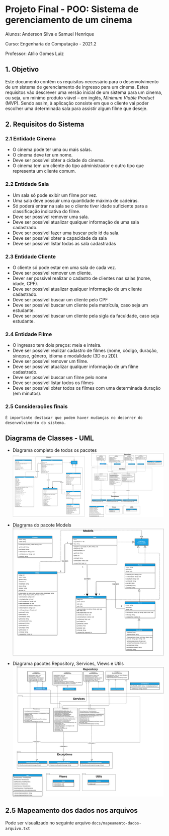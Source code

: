 # Projeto Final - POO: Sistema de gerenciamento de um cinema
Alunos: Anderson Silva e Samuel Henrique

Curso: Engenharia de Computação - 2021.2

Professor: Atílio Gomes Luiz

## 1. Objetivo
  Este documento contém os requisitos necessário para o desenvolvimento de um sistema de gerenciamento de ingresso para um cinema. Estes requisitos vão descrever uma versão inicial de um sistema para um cinema, ou seja, um mínimo produto viável – em inglês, *Minimum Viable Product* (MVP). Sendo assim, à aplicação consiste em que o cliente vai poder escolher uma determinada sala para assistir algum filme que deseje.
  
## 2. Requisitos do Sistema

### 2.1 Entidade Cinema
    
* O cinema pode ter uma ou mais salas.
* O cinema deve ter um nome.
* Deve ser possível obter a cidade do cinema.
* O cinema tem um cliente do tipo administrador e outro tipo que representa um cliente comum.

### 2.2 Entidade Sala

* Um sala só pode exibir um filme por vez.
* Uma sala deve possuir uma quantidade máxima de cadeiras.
* Só poderá entrar na sala se o cliente tiver idade suficiente para a classificação indicativa do filme.
* Deve ser possível remover uma sala.
* Deve ser possível atualizar qualquer informação de uma sala cadastrado.
* Deve ser possível fazer uma buscar pelo id da sala.
* Deve ser possível obter a capacidade da sala
* Deve ser possível listar todas as sala cadastradas

### 2.3 Entidade Cliente

* O cliente só pode estar em uma sala de cada vez.
* Deve ser possível remover um cliente.
* Dever ser possível realizar o cadastro de clientes nas salas (nome, idade, CPF).
* Deve ser possível atualizar qualquer informação de um cliente cadastrado.
* Deve ser possível buscar um cliente pelo CPF
* Deve ser possível buscar um cliente pela matrícula, caso seja um estudante.
* Deve ser possível buscar um cliente pela sigla da faculdade, caso seja estudante.

### 2.4 Entidade Filme

* O ingresso tem dois preços: meia e inteira.
* Deve ser possível realizar cadastro de filmes (nome, código, duração, sinopse, gênero, idioma e modalidade (3D ou 2D)).
* Deve ser possível remover um filme.
* Deve ser possível atualizar qualquer informação de um filme cadastrado.
* Deve ser possível buscar um filme pelo nome
* Deve ser possível listar todos os filmes
* Deve ser possível obter todos os filmes com uma determinada duração (em minutos).

### 2.5 Considerações finais
    É importante destacar que podem haver mudanças no decorrer do desenvolvimento do sistema.

## Diagrama de Classes - UML
* Diagrama completo de todos os pacotes
![Diagrama completo](docs/diagrama.png)

* Diagrama do pacote Models
![Pacote Models](docs/modelsdiagrama.png)

* Diagrama pacotes Repository, Services, Views e Utils 
![Pacotes Repository, Services, Views e Utils](docs/servicesdiagrama.png)

## 2.5 Mapeamento dos dados nos arquivos

Pode ser visualizado no seguinte arquivo `docs/mapeamento-dados-arquivo.txt`